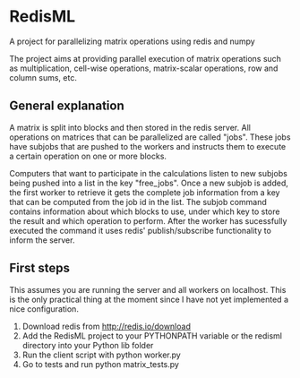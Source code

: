RedisML
=======

A project for parallelizing matrix operations using redis and numpy

The project aims at providing parallel execution of matrix operations such as multiplication,
cell-wise operations, matrix-scalar operations, row and column sums, etc.

General explanation
-----------------------
A matrix is split into blocks and then stored in the redis server. All operations on matrices that can be parallelized are called "jobs".
These jobs have subjobs that are pushed to the workers and instructs them to execute a certain operation on one or more blocks.

Computers that want to participate in the calculations listen to new subjobs being pushed into a list in the key "free_jobs".
Once a new subjob is added, the first worker to retrieve it gets the complete job information from a key that can be computed from the job id in the list.
The subjob command contains information about which blocks to use, under which key to store the result and which operation to perform.
After the worker has sucessfully executed the command it uses redis' publish/subscribe functionality to inform the server.

First steps
-----------------------
This assumes you are running the server and all workers on localhost. This is the only practical thing at the moment since I have not yet implemented a nice configuration.


1. Download redis from http://redis.io/download
2. Add the RedisML project to your PYTHONPATH variable or the redisml directory into your Python lib folder
3. Run the client script with python worker.py
4. Go to tests and run python matrix_tests.py
